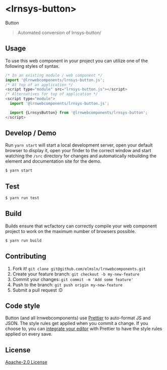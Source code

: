 # &lt;lrnsys-button&gt;

Button
> Automated conversion of lrnsys-button/

## Usage
To use this web component in your project you can utilize one of the following styles of syntax.

```js
/* In an existing module / web component */
import '@lrnwebcomponents/lrnsys-button.js';
/* At top of an application */
<script type="module" src="lrnsys-button.js"></script>
/* Alternatives for top of application */
<script type="module">
  import '@lrnwebcomponents/lrnsys-button.js';

  import {LrnsysButton} from '@lrnwebcomponents/lrnsys-button';
</script>
```

## Develop / Demo
Run `yarn start` will start a local development server, open your default browser to display it, open your finder to the correct window and start watching the `/src` directory for changes and automatically rebuilding the element and documentation site for the demo.
```bash
$ yarn start
```

## Test

```bash
$ yarn run test
```

## Build
Builds ensure that wcfactory can correctly compile your web component project to
work on the maximum number of browsers possible.
```bash
$ yarn run build
```

## Contributing

1. Fork it! `git clone git@github.com/elmsln/lrnwebcomponents.git`
2. Create your feature branch: `git checkout -b my-new-feature`
3. Commit your changes: `git commit -m 'Add some feature'`
4. Push to the branch: `git push origin my-new-feature`
5. Submit a pull request :D

## Code style

Button (and all lrnwebcomponents) use [Prettier][prettier] to auto-format JS and JSON.  The style rules get applied when you commit a change.  If you choose to, you can [integrate your editor][prettier-ed] with Prettier to have the style rules applied on every save.

[prettier]: https://github.com/prettier/prettier/
[prettier-ed]: https://github.com/prettier/prettier/#editor-integration
[polyserve]: https://github.com/Polymer/polyserve
[web-component-tester]: https://github.com/Polymer/web-component-tester

## License
[Apache-2.0 License](http://opensource.org/licenses/Apache-2.0)
